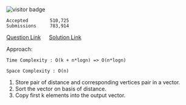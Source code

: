 ![visitor badge](https://visitor-badge.glitch.me/badge?page_id=yvrakesh.Leetcode-0973)

    Accepted        510,725
    Submissions     783,914
[Question Link](https://leetcode.com/problems/k-closest-points-to-origin/)  &emsp; [Solution Link](https://github.com/yvrakesh/Leetcode/blob/main/code/0973-K-Closest-Points-To-Origin/sol.cpp)

Approach:

    Time Complexity : O(k + n*logn) => O(n*logn)

    Space Complexity : O(n)

1. Store pair of distance and corresponding vertices pair in a vector.
2. Sort the vector on basis of distance.
3. Copy first k elements into the output vector.